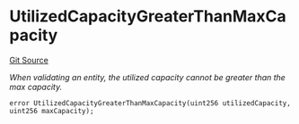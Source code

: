 # UtilizedCapacityGreaterThanMaxCapacity
[Git Source](https://github.com/nayms/contracts-v3/blob/ea2c06f70609c813d27d424e0330651d3c634d21/src/shared/CustomErrors.sol)

*When validating an entity, the utilized capacity cannot be greater than the max capacity.*


```solidity
error UtilizedCapacityGreaterThanMaxCapacity(uint256 utilizedCapacity, uint256 maxCapacity);
```

